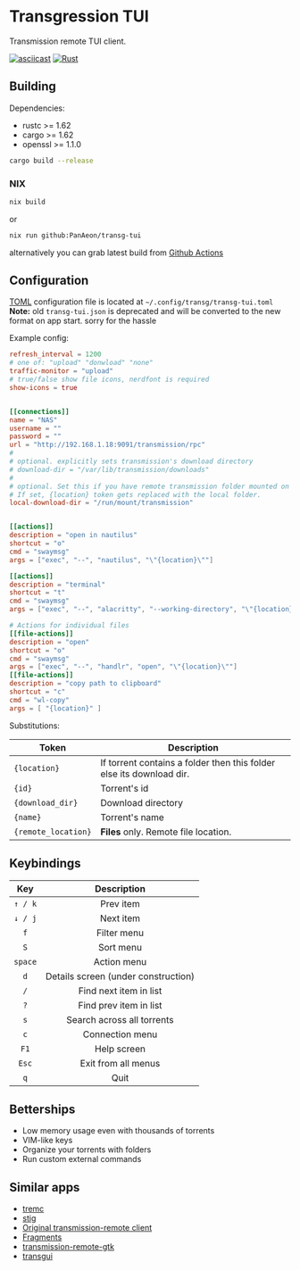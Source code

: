 
# Transgression TUI

Transmission remote TUI client.

[![asciicast](https://asciinema.org/a/511535.svg)](https://asciinema.org/a/511535)
[![Rust](https://github.com/PanAeon/transg-tui/actions/workflows/rust.yml/badge.svg?branch=master)](https://github.com/PanAeon/transg-tui/actions/workflows/rust.yml)


## Building

Dependencies:
* rustc   >= 1.62
* cargo   >= 1.62
* openssl  >= 1.1.0

```bash
cargo build --release
```

### NIX
```bash
nix build
```
or
```bash
nix run github:PanAeon/transg-tui
```
alternatively you can grab latest build from [Github Actions](https://github.com/PanAeon/transg-tui/actions)


## Configuration

[TOML](https://toml.io) configuration file is located at `~/.config/transg/transg-tui.toml`
**Note:** old `transg-tui.json` is deprecated and will be converted to the new format on app start. sorry for the hassle

Example config:
```toml
refresh_interval = 1200
# one of: "upload" "donwload" "none"
traffic-monitor = "upload"
# true/false show file icons, nerdfont is required
show-icons = true


[[connections]]
name = "NAS"
username = ""
password = ""
url = "http://192.168.1.18:9091/transmission/rpc"
#
# optional. explicitly sets transmission's download directory
# download-dir = "/var/lib/transmission/downloads"
#
# optional. Set this if you have remote transmission folder mounted on the local filesystem. 
# If set, {location} token gets replaced with the local folder.
local-download-dir = "/run/mount/transmission"


[[actions]]
description = "open in nautilus"
shortcut = "o"
cmd = "swaymsg"
args = ["exec", "--", "nautilus", "\"{location}\""]

[[actions]]
description = "terminal"
shortcut = "t"
cmd = "swaymsg"
args = ["exec", "--", "alacritty", "--working-directory", "\"{location}\""]

# Actions for individual files
[[file-actions]]
description = "open"
shortcut = "o"
cmd = "swaymsg"
args = ["exec", "--", "handlr", "open", "\"{location}\""]
[[file-actions]]
description = "copy path to clipboard"
shortcut = "c"
cmd = "wl-copy"
args = [ "{location}" ]
```

Substitutions:

|  Token                 | Description                                                          |
| -----------------      | -------------------------------------------------------------------- |
|  `{location}`          | If torrent contains a folder then this folder else its download dir. |
|  `{id}`                | Torrent's id                                                         |
|  `{download_dir}`      | Download directory                                                   |
|  `{name}`              | Torrent's name                                                       |
|  `{remote_location}`   | **Files** only. Remote file location.                                |

## Keybindings

| Key       | Description                         |
| :-------: | :---------------------------:       |
| `↑ / k`   | Prev item                           |
| `↓ / j`   | Next item                           |
| `f`       | Filter menu                         |
| `S`       | Sort menu                           |
| `space`   | Action menu                         |
| `d`       | Details screen (under construction) |
| `/`       | Find next item in list              |
| `?`       | Find prev item in list              |
| `s`       | Search across all torrents          |
| `c`       | Connection menu                     |
| `F1`      | Help screen                         |
| `Esc`     | Exit from all menus                 |
| `q`       | Quit                                |


## Betterships
* Low memory usage even with thousands of torrents
* VIM-like keys
* Organize your torrents with folders
* Run custom external commands

## Similar apps
* [tremc](https://github.com/tremc/tremc)
* [stig](https://github.com/rndusr/stig)
* [Original transmission-remote client](https://github.com/transmission/transmission)
* [Fragments](https://gitlab.gnome.org/World/Fragments)
* [transmission-remote-gtk](https://github.com/transmission-remote-gtk/transmission-remote-gtk)
* [transgui](https://github.com/transmission-remote-gui/transgui)

